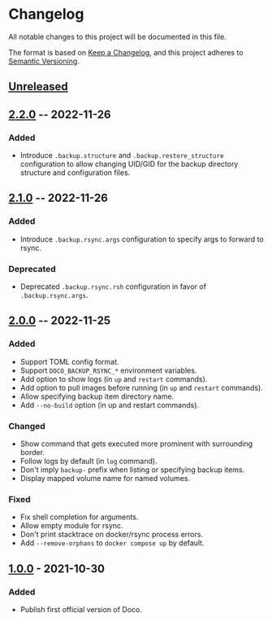 # Changelog
All notable changes to this project will be documented in this file.

The format is based on [Keep a Changelog](https://keepachangelog.com/en/1.1.0/),
and this project adheres to [Semantic Versioning](https://semver.org/spec/v2.0.0.html).

## [Unreleased]

## [2.2.0] -- 2022-11-26
### Added
- Introduce `.backup.structure` and `.backup.restore_structure` configuration
    to allow changing UID/GID for the backup directory structure and configuration files.

## [2.1.0] -- 2022-11-26
### Added
- Introduce `.backup.rsync.args` configuration to specify args to forward to rsync.

### Deprecated
- Deprecated `.backup.rsync.rsh` configuration in favor of `.backup.rsync.args`.

## [2.0.0] -- 2022-11-25
### Added
- Support TOML config format.
- Support `DOCO_BACKUP_RSYNC_*` environment variables.
- Add option to show logs (in `up` and `restart` commands).
- Add option to pull images before running (in `up` and `restart` commands).
- Allow specifying backup item directory name.
- Add `--no-build` option (in up and restart commands).

### Changed
- Show command that gets executed more prominent with surrounding border.
- Follow logs by default (in `log` command).
- Don't imply `backup-` prefix when listing or specifying backup items.
- Display mapped volume name for named volumes.

### Fixed
- Fix shell completion for arguments.
- Allow empty module for rsync.
- Don't print stacktrace on docker/rsync process errors.
- Add `--remove-orphans` to `docker compose up` by default.

## [1.0.0] - 2021-10-30
### Added
- Publish first official version of Doco.

[Unreleased]: https://github.com/bibermann/doco-cli/compare/2.2.0...HEAD
[2.2.0]: https://github.com/bibermann/doco-cli/compare/2.1.0...2.2.0
[2.1.0]: https://github.com/bibermann/doco-cli/compare/2.0.0...2.1.0
[2.0.0]: https://github.com/bibermann/doco-cli/compare/1.0.0...2.0.0
[1.0.0]: https://github.com/bibermann/doco-cli/releases/tag/1.0.0
